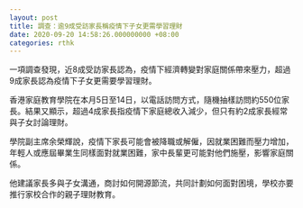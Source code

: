 ```yaml
---
layout: post
title: 調查：逾9成受訪家長稱疫情下子女更需學習理財
date: 2020-09-20 14:58:26.000000000 +08:00
categories: rthk
---
```


一項調查發現，近8成受訪家長認為，疫情下經濟轉變對家庭關係帶來壓力，超過9成家長認為疫情下子女更需要學習理財。

香港家庭教育學院在本月5日至14日，以電話訪問方式，隨機抽樣訪問約550位家長。結果又顯示，超過4成家長指疫情下家庭總收入減少，但只有約2成家長經常與子女討論理財。

學院副主席余榮輝說，疫情下家長可能會被降職或解僱，因就業困難而壓力增加，年輕人或應屆畢業生同樣面對就業困難，家中長輩更可能對他們施壓，影響家庭關係。

他建議家長多與子女溝通，商討如何開源節流，共同計劃如何面對困境，學校亦要推行家校合作的親子理財教育。
